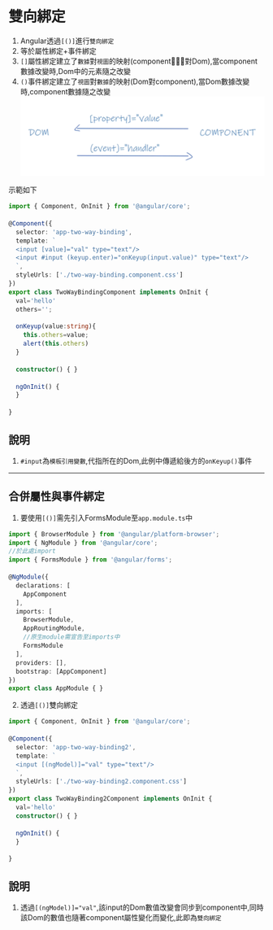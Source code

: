 # 雙向綁定
1. Angular透過`[()]`進行`雙向綁定`
2. 等於屬性綁定+事件綁定
3. `[]`屬性綁定建立了`數據`對`視圖`的映射(component對Dom),當component數據改變時,Dom中的元素隨之改變
4. `()`事件綁定建立了`視圖`對`數據`的映射(Dom對component),當Dom數據改變時,component數據隨之改變
![twoWayBinding1](../imgs/twoWayBinding1.png)

示範如下
```ts
import { Component, OnInit } from '@angular/core';

@Component({
  selector: 'app-two-way-binding',
  template: `
  <input [value]="val" type="text"/>
  <input #input (keyup.enter)="onKeyup(input.value)" type="text"/>
  `,
  styleUrls: ['./two-way-binding.component.css']
})
export class TwoWayBindingComponent implements OnInit {
  val='hello'
  others='';

  onKeyup(value:string){
    this.others=value;
    alert(this.others)
  }

  constructor() { }

  ngOnInit() {
  }

}
```
## 說明
1. `#input`為`模板引用變數`,代指所在的Dom,此例中傳遞給後方的`onKeyup()`事件
***
## 合併屬性與事件綁定
1. 要使用`[()]`需先引入FormsModule至`app.module.ts`中
```ts
import { BrowserModule } from '@angular/platform-browser';
import { NgModule } from '@angular/core';
//於此處import
import { FormsModule } from '@angular/forms';

@NgModule({
  declarations: [
    AppComponent
  ],
  imports: [
    BrowserModule,
    AppRoutingModule,
    //原生module需宣告至imports中
    FormsModule
  ],
  providers: [],
  bootstrap: [AppComponent]
})
export class AppModule { }
```
2. 透過`[()]`雙向綁定
```ts
import { Component, OnInit } from '@angular/core';

@Component({
  selector: 'app-two-way-binding2',
  template: `
  <input [(ngModel)]="val" type="text"/>
  `,
  styleUrls: ['./two-way-binding2.component.css']
})
export class TwoWayBinding2Component implements OnInit {
  val='hello'
  constructor() { }

  ngOnInit() {
  }

}
```
## 說明
1. 透過`[(ngModel)]="val"`,該input的Dom數值改變會同步到component中,同時該Dom的數值也隨著component屬性變化而變化,此即為`雙向綁定`